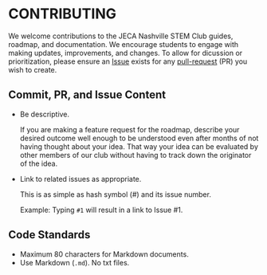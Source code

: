 # CONTRIBUTING

We welcome contributions to the JECA Nashville STEM Club guides, roadmap, and
documentation. We encourage students to engage with making updates,
improvements, and changes. To allow for dicussion or prioritization, please
ensure an [Issue](https://github.com/JECA-Nashville/stem-club/issues) exists for
any [pull-request](https://github.com/JECA-Nashville/stem-club/pulls) (PR) you
wish to create.

## Commit, PR, and Issue Content

- Be descriptive.

   If you are making a feature request for the roadmap, describe your desired
   outcome well enough to be understood even after months of not having thought
   about your idea. That way your idea can be evaluated by other members of our
   club without having to track down the originator of the idea.
- Link to related issues as appropriate.

   This is as simple as hash symbol (#) and its issue number.
   
   Example:
   Typing `#1` will result in a link to Issue #1.

## Code Standards

- Maximum 80 characters for Markdown documents.
- Use Markdown (`.md`). No txt files.
